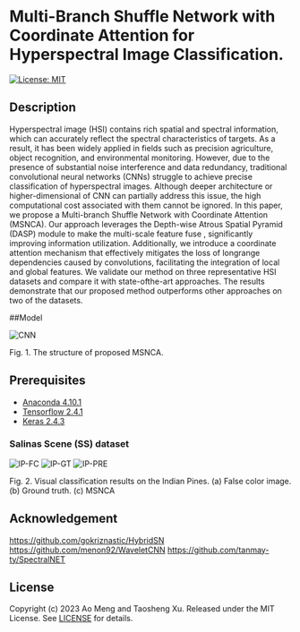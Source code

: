 # Multi-Branch Shuffle Network with Coordinate Attention for Hyperspectral Image Classification.
[![License: MIT](https://img.shields.io/badge/License-MIT-yellow.svg)](https://opensource.org/licenses/MIT)

## Description

Hyperspectral image (HSI) contains rich spatial and
spectral information, which can accurately reflect the spectral
characteristics of targets. As a result, it has been widely applied
in fields such as precision agriculture, object recognition, and
environmental monitoring. However, due to the presence of
substantial noise interference and data redundancy, traditional
convolutional neural networks (CNNs) struggle to achieve precise
classification of hyperspectral images. Although deeper architecture or higher-dimensional of CNN can partially address this
issue, the high computational cost associated with them cannot
be ignored. In this paper, we propose a Multi-branch Shuffle
Network with Coordinate Attention (MSNCA). Our approach
leverages the Depth-wise Atrous Spatial Pyramid (DASP) module
to make the multi-scale feature fuse , significantly improving
information utilization. Additionally, we introduce a coordinate
attention mechanism that effectively mitigates the loss of longrange dependencies caused by convolutions, facilitating the integration of local and global features. We validate our method on
three representative HSI datasets and compare it with state-ofthe-art approaches. The results demonstrate that our proposed
method outperforms other approaches on two of the datasets. 

##Model

![CNN](https://github.com/nightgloooow/MSNCA/assets/90490619/2565eb78-27e2-4d4b-afd8-f374c330f703)

Fig. 1. The structure of proposed MSNCA.

## Prerequisites

- [Anaconda 4.10.1](https://www.anaconda.com/download/#linux)
- [Tensorflow 2.4.1](https://github.com/tensorflow/tensorflow/tree/r2.4)
- [Keras 2.4.3](https://github.com/fchollet/keras)

### Salinas Scene (SS) dataset

![IP-FC](https://github.com/nightgloooow/MSNCA/assets/90490619/f4681f2d-7666-41db-84ba-b9550115d0f5)
![IP-GT](https://github.com/nightgloooow/MSNCA/assets/90490619/bf4829ad-5cc7-47fe-875c-8d25ec5daccd)
![IP-PRE](https://github.com/nightgloooow/MSNCA/assets/90490619/8639902d-0ccc-4ba4-991f-ef330c2d3993)


Fig. 2. Visual classification results on the Indian Pines. (a) False color image.
(b) Ground truth. (c) MSNCA

## Acknowledgement
https://github.com/gokriznastic/HybridSN  
https://github.com/menon92/WaveletCNN
https://github.com/tanmay-ty/SpectralNET

## License

Copyright (c) 2023 Ao Meng and Taosheng Xu. Released under the MIT License. See [LICENSE](LICENSE) for details.
